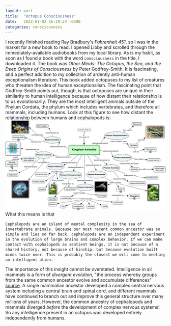 ```yaml
---
layout: post
title:  "Octopus Consciousness"
date:   2022-01-02 16:29:24 -0500
categories: consciousness
---
```


I recently finished reading Ray Bradbury's _Fahrenheit 451_, so I was in the market for a new book to read. I opened Libby and scrolled through the immediately-available audiobooks from my local library. As is my habit, as soon as I found a book with the word `consciousness` in the title, I downloaded it.
The book was _Other Minds: The Octopus, the Sea, and the Deep Origins of Consciousness_ by Peter Godfrey-Smith. It is fascinating, and a perfect addition to my collection of ardently anti-human exceptionalism literature. This book added octopuses to my list of creatures who threaten the idea of human exceptionalism. The fascinating point that Godfrey-Smith points out, though, is that octopuses are unique in their similarity to human intelligence because of how distant their relationship is to us evolutionarily. They are the most intelligent animals outside of the Phylum Cordata, the phylum which includes vertebrates, and therefore all mammals, including humans. Look at this figure to see how distant the relationship between humans and cephalopods is:
![animal kingdom](./../images/animal_kingdom.jpeg)
What this means is that  
```
Cephalopods are an island of mental complexity in the sea of invertebrate animals. Because our most recent common ancestor was so simple and lies so far back, cephalopods are an independent experiment in the evolution of large brains and complex behavior. If we can make contact with cephalopods as sentient beings, it is not because of a shared history, not because of kinship, but because evolution built minds twice over. This is probably the closest we will come to meeting an intelligent alien.
```
The importance of this insight cannot be overstated. Intelligence in all mammals is a form of _divergent evolution_, "the process whereby groups from the same common ancestor evolve and accumulate differences" [source][divergent-evolution]. A single mammalian ancestor developed a complex central nervous system including a central brain and spinal cord, and different mammals have continued to branch out and improve this general structure over many millions of years. However, the common ancestry of cephalopods and mammals diverged _before_ the development of complex nervous systems! So any intelligence present in an octopus was developed entirely independently from humans. 

[divergent-evolution]: https://biologydictionary.net/divergent-evolution/
